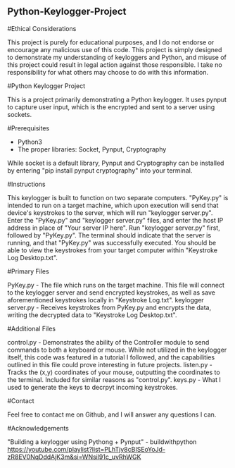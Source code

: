 ## Python-Keylogger-Project


#Ethical Considerations

This project is purely for educational purposes, and I do not endorse or encourage any malicious use of this code. This project is simply designed to demonstrate my understanding of keyloggers and Python, and misuse of this project could result in legal action against those responsible. I take no responsibility for what others may choose to do with this information.


#Python Keylogger Project

This is a project primarily demonstrating a Python keylogger. It uses pynput to capture user input, which is the encrypted and sent to a server using sockets.


#Prerequisites

- Python3
- The proper libraries: Socket, Pynput, Cryptography

While socket is a default library, Pynput and Cryptography can be installed by entering "pip install pynput cryptography" into your terminal.


#Instructions

This keylogger is built to function on two separate computers. "PyKey.py" is intended to run on a target machine, which upon execution will send that device's keystrokes to the server, which will run "keylogger server.py".
Enter the "PyKey.py" and "keylogger server.py" files, and enter the host IP address in place of "Your server IP here".
Run "keylogger server.py" first, followed by "PyKey.py". The terminal should indicate that the server is running, and that "PyKey.py" was successfully executed.
You should be able to view the keystrokes from your target computer within "Keystroke Log Desktop.txt".


#Primary Files

PyKey.py - The file which runs on the target machine. This file will connect to the keylogger server and send encrypted keystrokes, as well as save aforementioned keystrokes locally in "Keystroke Log.txt".
keylogger server.py - Receives keystrokes from PyKey.py and encrypts the data, writing the decrypted data to "Keystroke Log Desktop.txt".


#Additional Files

control.py - Demonstrates the ability of the Controller module to send commands to both a keyboard or mouse. While not utilized in the keylogger itself, this code was featured in a tutorial I followed, and the capabilities outlined in this file could prove interesting in future projects.
listen.py - Tracks the (x,y) coordinates of your mouse, outputting the coordinates to the terminal. Included for similar reasons as "control.py".
keys.py - What I used to generate the keys to decrpyt incoming keystrokes.


#Contact

Feel free to contact me on Github, and I will answer any questions I can.


#Acknowledgements

"Building a keylogger using Pythong + Pynput" - buildwithpython 
https://youtube.com/playlist?list=PLhTjy8cBISEoYoJd-zR8EV0NqDddAjK3m&si=WNsil91c_uvRhWGK
